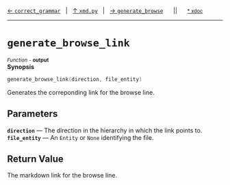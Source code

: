 [&#8592; `correct_grammar`](xmd.py--correct_grammar.md)&nbsp;&nbsp;&nbsp;|&nbsp;&nbsp;&nbsp;[&#8593; `xmd.py`](xmd.py.md)&nbsp;&nbsp;&nbsp;|&nbsp;&nbsp;&nbsp;[&#8594; `generate_browse`](xmd.py--generate_browse.md)&nbsp;&nbsp;&nbsp;&nbsp;&nbsp;&nbsp;||&nbsp;&nbsp;&nbsp;&nbsp;&nbsp;&nbsp;<small>[\* xdoc](../xdoc/xmd.py.xmd#L223)</small>
***

# `generate_browse_link`
<small>*Function* - **output**</small>  
**Synopsis**

```cpp
generate_browse_link(direction, file_entity)
```

Generates the correponding link for the browse line.

## Parameters
**`direction`** &#8213; The direction in the hierarchy in which the link points to.  
**`file_entity`** &#8213; An `Entity` or `None` identifying the file.  
## Return Value

The markdown link for the browse line.


